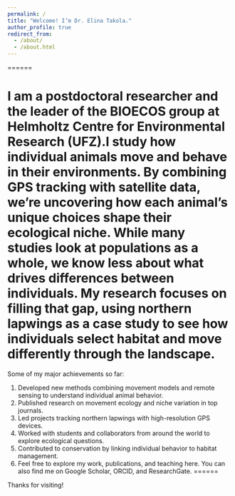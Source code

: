 ```yaml
---
permalink: /
title: "Welcome! I’m Dr. Elina Takola."
author_profile: true
redirect_from: 
  - /about/
  - /about.html
---
```

======

I am a postdoctoral researcher and the leader of the BIOECOS group at Helmholtz Centre for Environmental Research (UFZ).I study how individual animals move and behave in their environments. By combining GPS tracking with satellite data, we’re uncovering how each animal’s unique choices shape their ecological niche. While many studies look at populations as a whole, we know less about what drives differences between individuals. My research focuses on filling that gap, using northern lapwings as a case study to see how individuals select habitat and move differently through the landscape. 
======
Some of my major achievements so far: 

1. Developed new methods combining movement models and remote sensing to understand individual animal behavior.
1. Published research on movement ecology and niche variation in top journals.
1. Led projects tracking northern lapwings with high-resolution GPS devices.
1. Worked with students and collaborators from around the world to explore ecological questions.
1. Contributed to conservation by linking individual behavior to habitat management.
1. Feel free to explore my work, publications, and teaching here. You can also find me on Google Scholar, ORCID, and ResearchGate.
======

Thanks for visiting!

